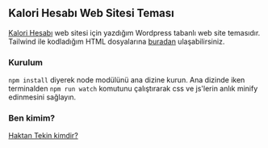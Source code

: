 ## Kalori Hesabı Web Sitesi Teması
[Kalori Hesabı](https://kalorihesabi.com/) web sitesi için yazdığım Wordpress tabanlı web site temasıdır. Tailwind ile kodladığım HTML dosyalarına [buradan](https://github.com/haktantekin/tailwind-blog-theme) ulaşabilirsiniz.
### Kurulum
`npm install` diyerek node modülünü ana dizine kurun. Ana dizinde iken terminalden `npm run watch` komutunu çalıştırarak css ve js'lerin anlık minify edinmesini sağlayın.

### Ben kimim?

[Haktan Tekin kimdir?](https://haktantekin.com/)